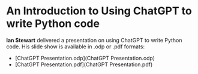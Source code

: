 # An Introduction to Using ChatGPT to write Python code

**Ian Stewart** delivered a presentation on using ChatGPT to write Python code. His slide show is available in .odp or .pdf formats:

* [ChatGPT Presentation.odp](ChatGPT Presentation.odp)
* [ChatGPT Presentation.pdf](ChatGPT Presentation.pdf)
